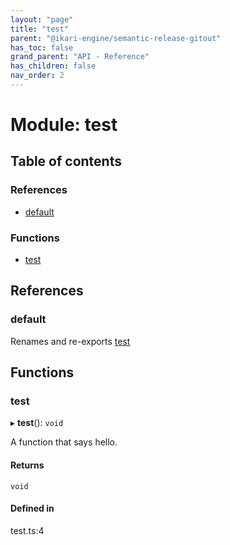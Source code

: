 ```yaml
---
layout: "page"
title: "test"
parent: "@ikari-engine/semantic-release-gitout"
has_toc: false
grand_parent: "API - Reference"
has_children: false
nav_order: 2
---
```


# Module: test

## Table of contents

### References

- [default](../wiki/test#default)

### Functions

- [test](../wiki/test#test)

## References

### default

Renames and re-exports [test](../wiki/test#test)

## Functions

### test

▸ **test**(): `void`

A function that says hello.

#### Returns

`void`

#### Defined in

test.ts:4
